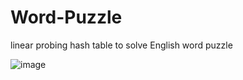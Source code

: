 # Word-Puzzle
linear probing hash table to solve English word puzzle

![image](https://user-images.githubusercontent.com/28182648/35604092-1b5fef0e-0606-11e8-9575-f19b60e767a5.png)
